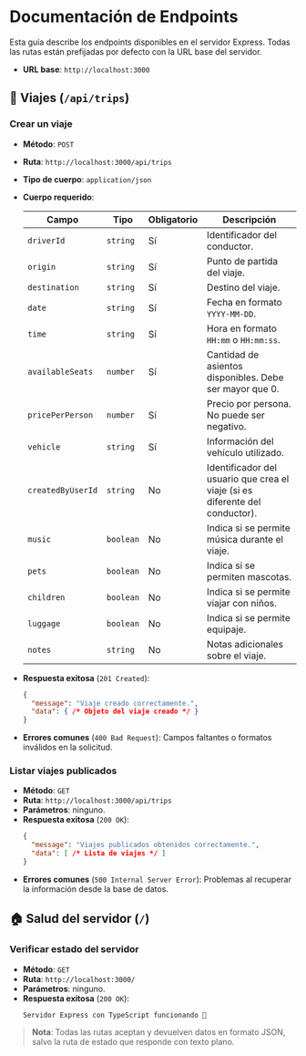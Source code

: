 # Documentación de Endpoints

Esta guía describe los endpoints disponibles en el servidor Express. Todas las rutas están prefijadas por defecto con la URL base del servidor.

- **URL base**: `http://localhost:3000`

## 🚗 Viajes (`/api/trips`)

### Crear un viaje
- **Método**: `POST`
- **Ruta**: `http://localhost:3000/api/trips`
- **Tipo de cuerpo**: `application/json`
- **Cuerpo requerido**:

  | Campo              | Tipo      | Obligatorio | Descripción |
  |--------------------|-----------|-------------|-------------|
  | `driverId`         | `string`  | Sí          | Identificador del conductor. |
  | `origin`           | `string`  | Sí          | Punto de partida del viaje. |
  | `destination`      | `string`  | Sí          | Destino del viaje. |
  | `date`             | `string`  | Sí          | Fecha en formato `YYYY-MM-DD`. |
  | `time`             | `string`  | Sí          | Hora en formato `HH:mm` o `HH:mm:ss`. |
  | `availableSeats`   | `number`  | Sí          | Cantidad de asientos disponibles. Debe ser mayor que 0. |
  | `pricePerPerson`   | `number`  | Sí          | Precio por persona. No puede ser negativo. |
  | `vehicle`          | `string`  | Sí          | Información del vehículo utilizado. |
  | `createdByUserId`  | `string`  | No          | Identificador del usuario que crea el viaje (si es diferente del conductor). |
  | `music`            | `boolean` | No          | Indica si se permite música durante el viaje. |
  | `pets`             | `boolean` | No          | Indica si se permiten mascotas. |
  | `children`         | `boolean` | No          | Indica si se permite viajar con niños. |
  | `luggage`          | `boolean` | No          | Indica si se permite equipaje. |
  | `notes`            | `string`  | No          | Notas adicionales sobre el viaje. |

- **Respuesta exitosa** (`201 Created`):
  ```json
  {
    "message": "Viaje creado correctamente.",
    "data": { /* Objeto del viaje creado */ }
  }
  ```
- **Errores comunes** (`400 Bad Request`): Campos faltantes o formatos inválidos en la solicitud.

### Listar viajes publicados
- **Método**: `GET`
- **Ruta**: `http://localhost:3000/api/trips`
- **Parámetros**: ninguno.
- **Respuesta exitosa** (`200 OK`):
  ```json
  {
    "message": "Viajes publicados obtenidos correctamente.",
    "data": [ /* Lista de viajes */ ]
  }
  ```
- **Errores comunes** (`500 Internal Server Error`): Problemas al recuperar la información desde la base de datos.

## 🏠 Salud del servidor (`/`)

### Verificar estado del servidor
- **Método**: `GET`
- **Ruta**: `http://localhost:3000/`
- **Parámetros**: ninguno.
- **Respuesta exitosa** (`200 OK`):
  ```text
  Servidor Express con TypeScript funcionando 🚀
  ```

> **Nota**: Todas las rutas aceptan y devuelven datos en formato JSON, salvo la ruta de estado que responde con texto plano.
